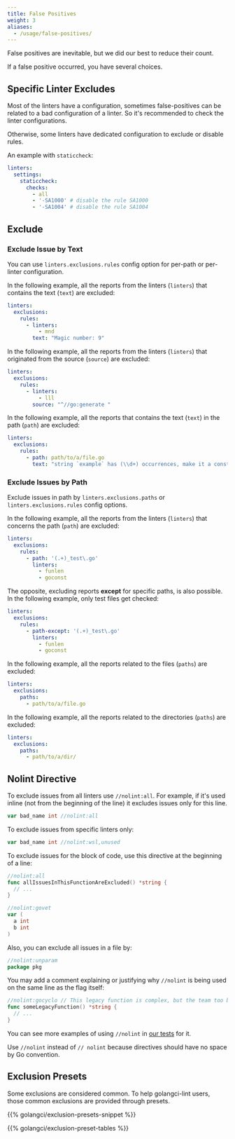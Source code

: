 ```yaml
---
title: False Positives
weight: 3
aliases:
  - /usage/false-positives/
---
```


False positives are inevitable, but we did our best to reduce their count.

If a false positive occurred, you have several choices.

## Specific Linter Excludes

Most of the linters have a configuration, sometimes false-positives can be related to a bad configuration of a linter.
So it's recommended to check the linter configurations.

Otherwise, some linters have dedicated configuration to exclude or disable rules.

An example with `staticcheck`:

```yaml
linters:
  settings:
    staticcheck:
      checks:
        - all
        - '-SA1000' # disable the rule SA1000
        - '-SA1004' # disable the rule SA1004
```

## Exclude

### Exclude Issue by Text

You can use `linters.exclusions.rules` config option for per-path or per-linter configuration.

In the following example, all the reports from the linters (`linters`) that contains the text (`text`) are excluded:

```yaml
linters:
  exclusions:
    rules:
      - linters:
          - mnd
        text: "Magic number: 9"
```

In the following example, all the reports from the linters (`linters`) that originated from the source (`source`) are excluded:

```yaml
linters:
  exclusions:
    rules:
      - linters:
          - lll
        source: "^//go:generate "
```

In the following example, all the reports that contains the text (`text`) in the path (`path`) are excluded:

```yaml
linters:
  exclusions:
    rules:
      - path: path/to/a/file.go
        text: "string `example` has (\\d+) occurrences, make it a constant"
```

### Exclude Issues by Path

Exclude issues in path by `linters.exclusions.paths` or `linters.exclusions.rules` config options.

In the following example, all the reports from the linters (`linters`) that concerns the path (`path`) are excluded:

```yaml
linters:
  exclusions:
    rules:
      - path: '(.+)_test\.go'
        linters:
          - funlen
          - goconst
```

The opposite, excluding reports **except** for specific paths, is also possible.
In the following example, only test files get checked:

```yaml
linters:
  exclusions:
    rules:
      - path-except: '(.+)_test\.go'
        linters:
          - funlen
          - goconst
```

In the following example, all the reports related to the files (`paths`) are excluded:

```yaml
linters:
  exclusions:
    paths:
      - path/to/a/file.go
```

In the following example, all the reports related to the directories (`paths`) are excluded:

```yaml
linters:
  exclusions:
    paths:
      - path/to/a/dir/
```

## Nolint Directive

To exclude issues from all linters use `//nolint:all`.
For example, if it's used inline (not from the beginning of the line) it excludes issues only for this line.

```go
var bad_name int //nolint:all
```

To exclude issues from specific linters only:

```go
var bad_name int //nolint:wsl,unused
```

To exclude issues for the block of code, use this directive at the beginning of a line:

```go
//nolint:all
func allIssuesInThisFunctionAreExcluded() *string {
  // ...
}

//nolint:govet
var (
  a int
  b int
)
```

Also, you can exclude all issues in a file by:

```go
//nolint:unparam
package pkg
```

You may add a comment explaining or justifying why `//nolint` is being used on the same line as the flag itself:

```go
//nolint:gocyclo // This legacy function is complex, but the team too busy to simplify it
func someLegacyFunction() *string {
  // ...
}
```

You can see more examples of using `//nolint` in [our tests](https://github.com/golangci/golangci-lint/tree/HEAD/pkg/result/processors/testdata) for it.

Use `//nolint` instead of `// nolint` because directives should have no space by Go convention.

## Exclusion Presets

Some exclusions are considered common.
To help golangci-lint users, those common exclusions are provided through presets.

{{% golangci/exclusion-presets-snippet %}}

{{% golangci/exclusion-preset-tables %}}
